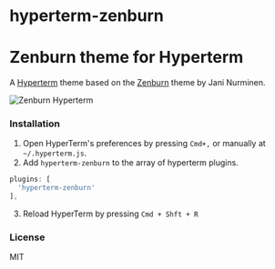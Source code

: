 # hyperterm-zenburn

# Zenburn theme for Hyperterm

A [Hyperterm](https://hyperterm.org/) theme based on the [Zenburn](http://kippura.org/zenburnpage/) theme by Jani Nurminen.

![Zenburn Hyperterm](https://www.dropbox.com/s/kprtnwzefg2617i/Screenshot%202016-07-18%2010.07.57.png?dl=0)

### Installation
1. Open HyperTerm's preferences by pressing `Cmd+,` or manually at `~/.hyperterm.js`.
2. Add `hyperterm-zenburn` to the array of hyperterm plugins.

  ```js
  plugins: [
    'hyperterm-zenburn'
  ],
  ```
3. Reload HyperTerm by pressing `Cmd + Shft + R`

### License
MIT
